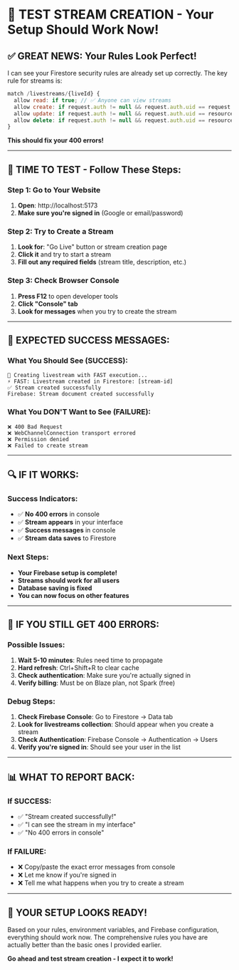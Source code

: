 # 🧪 TEST STREAM CREATION - Your Setup Should Work Now!

## ✅ GREAT NEWS: Your Rules Look Perfect!

I can see your Firestore security rules are already set up correctly. The key rule for streams is:

```javascript
match /livestreams/{liveId} {
  allow read: if true; // ✅ Anyone can view streams
  allow create: if request.auth != null && request.auth.uid == request.resource.data.hostId; // ✅ Authenticated users can create
  allow update: if request.auth != null && request.auth.uid == resource.data.hostId; // ✅ Only host can update
  allow delete: if request.auth != null && request.auth.uid == resource.data.hostId; // ✅ Only host can delete
}
```

**This should fix your 400 errors!**

---

## 🚀 TIME TO TEST - Follow These Steps:

### Step 1: Go to Your Website

1. **Open**: http://localhost:5173
2. **Make sure you're signed in** (Google or email/password)

### Step 2: Try to Create a Stream

1. **Look for**: "Go Live" button or stream creation page
2. **Click it** and try to start a stream
3. **Fill out any required fields** (stream title, description, etc.)

### Step 3: Check Browser Console

1. **Press F12** to open developer tools
2. **Click "Console" tab**
3. **Look for messages** when you try to create the stream

---

## 🎯 EXPECTED SUCCESS MESSAGES:

### What You Should See (SUCCESS):

```
🚀 Creating livestream with FAST execution...
⚡ FAST: Livestream created in Firestore: [stream-id]
✅ Stream created successfully
Firebase: Stream document created successfully
```

### What You DON'T Want to See (FAILURE):

```
❌ 400 Bad Request
❌ WebChannelConnection transport errored
❌ Permission denied
❌ Failed to create stream
```

---

## 🔍 IF IT WORKS:

### Success Indicators:

- ✅ **No 400 errors** in console
- ✅ **Stream appears** in your interface
- ✅ **Success messages** in console
- ✅ **Stream data saves** to Firestore

### Next Steps:

- **Your Firebase setup is complete!**
- **Streams should work for all users**
- **Database saving is fixed**
- **You can now focus on other features**

---

## 🚨 IF YOU STILL GET 400 ERRORS:

### Possible Issues:

1. **Wait 5-10 minutes**: Rules need time to propagate
2. **Hard refresh**: Ctrl+Shift+R to clear cache
3. **Check authentication**: Make sure you're actually signed in
4. **Verify billing**: Must be on Blaze plan, not Spark (free)

### Debug Steps:

1. **Check Firebase Console**: Go to Firestore → Data tab
2. **Look for livestreams collection**: Should appear when you create a stream
3. **Check Authentication**: Firebase Console → Authentication → Users
4. **Verify you're signed in**: Should see your user in the list

---

## 📊 WHAT TO REPORT BACK:

### If SUCCESS:

- ✅ "Stream created successfully!"
- ✅ "I can see the stream in my interface"
- ✅ "No 400 errors in console"

### If FAILURE:

- ❌ Copy/paste the exact error messages from console
- ❌ Let me know if you're signed in
- ❌ Tell me what happens when you try to create a stream

---

## 🎉 YOUR SETUP LOOKS READY!

Based on your rules, environment variables, and Firebase configuration, everything should work now. The comprehensive rules you have are actually better than the basic ones I provided earlier.

**Go ahead and test stream creation - I expect it to work!**

